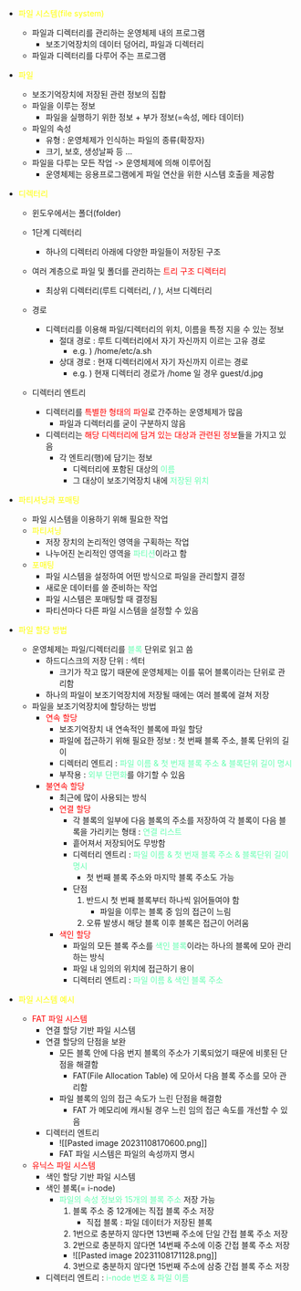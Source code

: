- <span style="color:yellow">파일 시스템(file system)</span>
	- 파일과 디렉터리를 관리하는 운영체제 내의 프로그램
		- 보조기억장치의 데이터 덩어리, 파일과 디렉터리
	- 파일과 디렉터리를 다루어 주는 프로그램

- <span style="color:yellow">파일</span>
	- 보조기억장치에 저장된 관련 정보의 집합
	- 파일을 이루는 정보
		- 파일을 실행하기 위한 정보 + 부가 정보(=속성, 메타 데이터)
	- 파일의 속성
		- 유형 : 운영체제가 인식하는 파일의 종류(확장자)
		- 크기, 보호, 생성날짜 등 ...
	- 파일을 다루는 모든 작업 -> 운영체제에 의해 이루어짐
		- 운영체제는 응용프로그램에게 파일 연산을 위한 시스템 호출을 제공함
-  <span style="color:yellow">디렉터리</span>
	- 윈도우에서는 폴더(folder)
	- 1단계 디렉터리
		- 하나의 디렉터리 아래에 다양한 파일들이 저장된 구조
	- 여러 계층으로 파일 및 폴더를 관리하는 <span style="color:red">트리 구조 디렉터리</span>
		- 최상위 디렉터리(루트 디렉터리, / ), 서브 디렉터리
	- 경로
		- 디렉터리를 이용해 파일/디렉터리의 위치, 이름을 특정 지을 수 있는 정보
			- 절대 경로 : 루트 디렉터리에서 자기 자신까지 이르는 고유 경로
				- e.g. ) /home/etc/a.sh
			- 상대 경로 : 현재 디렉터리에서 자기 자신까지 이르는 경로
				- e.g. ) 현재 디렉터리 경로가 /home 일 경우 guest/d.jpg

	- 디렉터리 엔트리	
		- 디렉터리를 <span style="color:red">특별한 형태의 파일</span>로 간주하는 운영체제가 많음
			- 파일과 디렉터리를 굳이 구분하지 않음
		- 디렉터리는 <span style="color:red">해당 디렉터리에 담겨 있는 대상과 관련된 정보</span>들을 가지고 있음
			- 각 엔트리(행)에 담기는 정보
				- 디렉터리에 포함된 대상의 <span style="color:66ffb2">이름</span>
				- 그 대상이 보조기억장치 내에 <span style="color:66ffb2">저장된 위치</span>
- <span style="color:yellow">파티셔닝과 포매팅</span>
	- 파일 시스템을 이용하기 위해 필요한 작업
	- <span style="color:yellow">파티셔닝</span>
		- 저장 장치의 논리적인 영역을 구획하는 작업
		- 나누어진 논리적인 영역을 <span style="color:66ffb2">파티션</span>이라고 함
	- <span style="color:yellow">포매팅</span>
		- 파일 시스템을 설정하여 어떤 방식으로 파일을 관리할지 결정
		- 새로운 데이터를 쓸 준비하는 작업
		- 파일 시스템은 포매팅할 때 결정됨
		- 파티션마다 다른 파일 시스템을 설정할 수 있음

- <span style="color:yellow">파일 할당 방법</span>
	- 운영체제는 파일/디렉터리를 <span style="color:66ffb2">블록</span> 단위로 읽고 씀
		- 하드디스크의 저장 단위 : 섹터
			- 크기가 작고 많기 때문에 운영체제는 이를 묶어 블록이라는 단위로 관리함
		- 하나의 파일이 보조기억장치에 저장될 때에는 여러 블록에 걸쳐 저장
	- 파일을 보조기억장치에 할당하는 방법
		- <span style="color:red">연속 할당</span>
			- 보조기억장치 내 연속적인 블록에 파일 할당
			- 파일에 접근하기 위해 필요한 정보 : 첫 번째 블록 주소, 블록 단위의 길이
			- 디렉터리 엔트리 : <span style="color:66ffb2">파일 이름 & 첫 번재 블록 주소 & 블록단위 길이 명시</span>
			- 부작용 : <span style="color:66ffb2">외부 단편화</span>를 야기할 수 있음
		- <span style="color:red">불연속 할당</span>
			- 최근에 많이 사용되는 방식
			- <span style="color:red">연결 할당</span>
				- 각 블록의 일부에 다음 블록의 주소를 저장하여 각 블록이 다음 블록을 가리키는 형태 : <span style="color:66ffb2">연결 리스트</span>
				- 흩어져서 저장되어도 무방함
				- 디렉터리 엔트리 : <span style="color:66ffb2">파일 이름 & 첫 번재 블록 주소 & 블록단위 길이 명시</span>
					- 첫 번째 블록 주소와 마지막 블록 주소도 가능
				- 단점
					1. 반드시 첫 번째 블록부터 하나씩 읽어들여야 함
						- 파일을 이루는 블록 중 임의 접근이 느림
					2. 오류 발생시 해당 블록 이후 블록은 접근이 어려움
			- <span style="color:red">색인 할당</span>
				- 파일의 모든 블록 주소를 <span style="color:66ffb2">색인 블록</span>이라는 하나의 블록에 모아 관리하는 방식
				- 파일 내 임의의 위치에 접근하기 용이
				- 디렉터리 엔트리 : <span style="color:66ffb2">파일 이름 & 색인 블록 주소</span>

-  <span style="color:yellow">파일 시스템 예시</span>
	- <span style="color:red">FAT 파일 시스템</span>
		- 연결 할당 기반 파일 시스템
		- 연결 할당의 단점을 보완
			- 모든 블록 안에 다음 번지 블록의 주소가 기록되었기 때문에 비롯된 단점을 해결함
				- FAT(File Allocation Table) 에 모아서 다음 블록 주소를 모아 관리함
			- 파일 블록의 임의 접근 속도가 느린 단점을 해결함
				- FAT 가 메모리에 캐시될 경우 느린 임의 접근 속도를 개선할 수 있음
		- 디렉터리 엔트리
			- ![[Pasted image 20231108170600.png]]
			- FAT 파일 시스템은 파일의 속성까지 명시
	- <span style="color:red">유닉스 파일 시스템</span>
		- 색인 할당 기반 파일 시스템
		- 색인 블록(= i-node)
			- <span style="color:66ffb2">파일의 속성 정보와 15개의 블록 주소</span> 저장 가능
				1. 블록 주소 중 12개에는 직접 블록 주소 저장
					- 직접 블록 : 파일 데이터가 저장된 블록
				2. 1번으로 충분하지 않다면 13번째 주소에 단일 간접 블록 주소 저장
				3. 2번으로 충분하지 않다면 14번째 주소에 이중 간접 블록 주소 저장
				- ![[Pasted image 20231108171128.png]]
				4. 3번으로 충분하지 않다면 15번째 주소에 삼중 간접 블록 주소 저장
		- 디렉터리 엔트리 : <span style="color:66ffb2">i-node 번호 & 파일 이름</span>